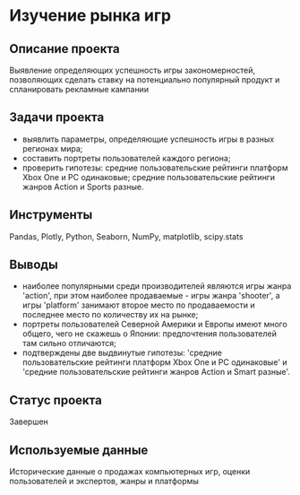 # Изучение рынка игр

## Описание проекта
Выявление определяющих успешность игры закономерностей, позволяющих сделать ставку на потенциально популярный продукт и спланировать рекламные кампании

## Задачи проекта
- выявлить параметры, определяющие успешность игры в разных регионах мира;
- составить портреты пользователей каждого региона;
- проверить гипотезы: средние пользовательские рейтинги платформ Xbox One и PC одинаковые; средние пользовательские рейтинги жанров Action и Sports разные.

## Инструменты
Pandas, Plotly, Python, Seaborn, NumPy, matplotlib, scipy.stats

## Выводы
- наиболее популярными среди производителей являются игры жанра 'action', при этом наиболее продаваемые - игры жанра 'shooter', а игры 'platform' занимают второе место по продаваемости и последнее место по количеству их на рынке;
- портреты пользователей Северной Америки и Европы имеют много общего, чего не скажешь о Японии: предпочтения пользователей там сильно отличаются;
- подтверждены две выдвинутые гипотезы: 'средние пользовательские рейтинги платформ Xbox One и PC одинаковые' и 'средние пользовательские рейтинги жанров Action и Smart разные'.

## Статус проекта
Завершен

## Используемые данные
Исторические данные о продажах компьютерных игр, оценки пользователей и экспертов, жанры и платформы
